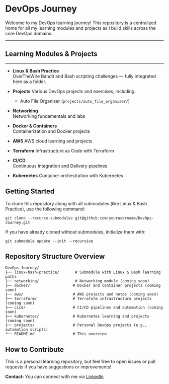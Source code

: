 # DevOps Journey

Welcome to my DevOps learning journey! This repository is a centralized home for all my learning modules and projects as I build skills across the core DevOps domains.

---

## Learning Modules & Projects

---

- **Linux & Bash Practice**  
  OverTheWire Bandit and Bash scripting challenges — fully integrated here as a folder.

- **Projects** 
  Various DevOps projects and exercises, including:  
  - Auto File Organiser (`projects/auto_file_organiser/`)

- **Networking**   
  Networking fundamentals and labs

- **Docker & Containers**  
  Containerization and Docker projects

- **AWS**
  AWS cloud learning and projects

- **Terraform** 
  Infrastructure as Code with Terraform

- **CI/CD**  
  Continuous Integration and Delivery pipelines

- **Kubernetes** 
  Container orchestration with Kubernetes

## Getting Started

To clone this repository along with all submodules (like Linux & Bash Practice), use the following command:

`git clone --recurse-submodules git@github.com:yourusername/DevOps-Journey.git`

If you have already cloned without submodules, initialize them with:

`git submodule update --init --recursive`

## Repository Structure Overview

```
DevOps-Journey/
├── linux-bash-practice/       # Submodule with Linux & Bash learning paths
├── networking/                # Networking module (coming soon)
├── docker/                   # Docker and container projects (coming soon)
├── aws/                      # AWS projects and notes (coming soon)
├── terraform/                # Terraform infrastructure projects (coming soon)
├── cicd/                     # CI/CD pipelines and automation (coming soon)
├── kubernetes/               # Kubernetes learning and projects (coming soon)
├── projects/                 # Personal DevOps projects (e.g., automation scripts)
└── README.md                 # This overview
```

## How to Contribute

This is a personal learning repository, but feel free to open issues or pull requests if you have suggestions or improvements!

**Contact:**
You can connect with me via [LinkedIn](https://www.linkedin.com/in/mohamed-ahmed-1a428320a)

